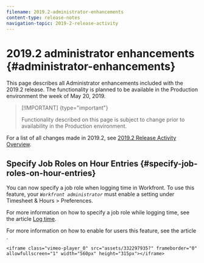 ```yaml
---
filename: 2019.2-administrator-enhancements
content-type: release-notes
navigation-topic: 2019-2-release-activity
---
```




# 2019.2 administrator enhancements {#administrator-enhancements}

This page describes all Administrator enhancements included with the 2019.2 release. The functionality is planned to be available in the Production environment the week of May 20, 2019.


>[!IMPORTANT] {type="important"}
>
>Functionality described on this page is subject to change prior to availability in the Production environment.


For a list of all changes made in 2019.2, see [2019.2 Release Activity Overview](_2019.2-release-activity-overview.md).


## Specify Job Roles on Hour Entries {#specify-job-roles-on-hour-entries}

You can now specify a job role when logging time in Workfront. To use this feature, your *`Workfront administrator`* must enable a setting under Timesheet & Hours > Preferences.


For more information on how to specify a job role while logging time, see the article [Log time](log-time.md).


For more information on how to enable for users this feature, see the article .


`<iframe class="vimeo-player_0" src="assets/332297935?" frameborder="0" allowfullscreen="1" width="560px" height="315px"></iframe>` 
